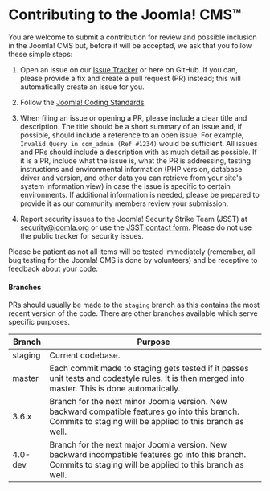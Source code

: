 Contributing to the Joomla! CMS™
===============
You are welcome to submit a contribution for review and possible inclusion in the Joomla! CMS but, before it will be accepted, we ask that you follow these simple steps:

1) Open an issue on our [Issue Tracker](https://issues.joomla.org/) or here on GitHub. If you can, please provide a fix and create a pull request (PR) instead; this will automatically create an issue for you.

2) Follow the [Joomla! Coding Standards](https://joomla.github.io/coding-standards).

3) When filing an issue or opening a PR, please include a clear title and description.  The title should be a short summary of an issue and, if possible, should include a reference to an open issue.  For example, `Invalid Query in com_admin (Ref #1234)` would be sufficient.  All issues and PRs should include a description with as much detail as possible. 
If it is a PR, include what the issue is, what the PR is addressing, testing instructions and environmental information (PHP version, database driver and version, and other data you can retrieve from your site's system information view) in case the issue is specific to certain environments.  If additional information is needed, please be prepared to provide it as our community members review your submission.

4) Report security issues to the Joomla! Security Strike Team (JSST) at security@joomla.org or use the [JSST contact form](https://developer.joomla.org/contact-security-team.html). Please do not use the public tracker for security issues.

Please be patient as not all items will be tested immediately (remember, all bug testing for the Joomla! CMS is done by volunteers) and be receptive to feedback about your code.

#### Branches
PRs should usually be made to the `staging` branch as this contains the most recent version of the code.
There are other branches available which serve specific purposes.

| Branch | Purpose |
| ------ | ------- |
| staging | Current codebase. |
| master | Each commit made to staging gets tested if it passes unit tests and codestyle rules. It is then merged into master. This is done automatically. |
| 3.6.x | Branch for the next minor Joomla version. New backward compatible features go into this branch. Commits to staging will be applied to this branch as well. |
| 4.0-dev | Branch for the next major Joomla version. New backward incompatible features go into this branch. Commits to staging will be applied to this branch as well. |
